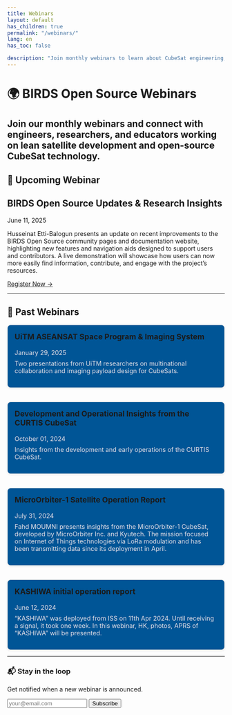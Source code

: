 ```yaml
---
title: Webinars
layout: default
has_children: true
permalink: "/webinars/"
lang: en
has_toc: false

description: "Join monthly webinars to learn about CubeSat engineering, missions, and open-source development."
---
```

# 🌍 BIRDS Open Source Webinars

Join our monthly webinars and connect with engineers, researchers, and educators working on lean satellite development and open-source CubeSat technology.
---
## 📅 Upcoming Webinar

<div class="border-2 border-[#005596] bg-[#eaf5fc] p-6 rounded-lg shadow-sm mb-12">
  <h2 class="text-xl font-semibold mb-2">BIRDS Open Source Updates & Research Insights</h2>
  <span class="text-gray-600 text-sm block mb-4">June 11, 2025</span>
  <p class="mb-4">
    Husseinat Etti-Balogun presents an update on recent improvements to the BIRDS Open Source community pages and documentation website, highlighting new features and navigation aids designed to support users and contributors. A live demonstration will showcase how users can now more easily find information, contribute, and engage with the project’s resources.
  </p>
  <a href="https://lean-sat.org/opensource/" class="text-blue-700 underline">Register Now →</a>
</div>

---
## 🎥 Past Webinars

<div style="display: grid; gap: 2rem; grid-template-columns: repeat(auto-fit, minmax(280px, 1fr));">

  <div style="border: 1px solid #ddd; border-radius: 8px; padding: 16px; background-color: #005596; box-shadow: 0 2px 5px rgba(73, 72, 72, 0.08);">
    <a href="{{site.url}}/resources/webinars/webinar-25.html" style="text-decoration: none; color: inherit; display: block;">
      <h3 style="margin-top: 0; font-size: 1.1rem;">UiTM ASEANSAT Space Program & Imaging System</h3>
      <span style="font-size: 0.9rem; color: #e6e1e7;">January 29, 2025</span>
      <p style="margin-top: 0.5rem; font-size: 0.9rem; color: #e6e1e7;">
        Two presentations from UiTM researchers on multinational collaboration and imaging payload design for CubeSats.
      </p>
    </a>
  </div>

  <div style="border: 1px solid #ddd; border-radius: 8px; padding: 16px; background-color: #005596; box-shadow: 0 2px 5px rgba(73, 72, 72, 0.08);">
    <a href="{{site.url}}/resources/webinars/webinar-24" style="text-decoration: none; color: inherit; display: block;">
      <h3 style="margin-top: 0; font-size: 1.1rem;">Development and Operational Insights from the CURTIS CubeSat</h3>
      <span style="font-size: 0.9rem; color: #e6e1e7;">October 01, 2024</span>
      <p style="margin-top: 0.5rem; font-size: 0.9rem; color: #e6e1e7;">
        Insights from the development and early operations of the CURTIS CubeSat.
      </p>
    </a>
  </div>

  <div style="border: 1px solid #ddd; border-radius: 8px; padding: 16px; background-color: #005596; box-shadow: 0 2px 5px rgba(73, 72, 72, 0.08);">
    <a href="{{site.url}}/resources/webinars/webinar-23" style="text-decoration: none; color: inherit; display: block;">
      <h3 style="margin-top: 0; font-size: 1.1rem;">MicroOrbiter-1 Satellite Operation Report</h3>
      <span style="font-size: 0.9rem; color: #e6e1e7;">July 31, 2024</span>
      <p style="margin-top: 0.5rem; font-size: 0.9rem; color: #e6e1e7;">
        Fahd MOUMNI presents insights from the MicroOrbiter-1 CubeSat, developed by MicroOrbiter Inc. and Kyutech. The mission focused on Internet of Things technologies via LoRa modulation and has been transmitting data since its deployment in April.
      </p>
    </a>
  </div>

  <div style="border: 1px solid #ddd; border-radius: 8px; padding: 16px; background-color: #005596; box-shadow: 0 2px 5px rgba(0,0,0,0.08);">
    <a href="{{site.url}}/resources/webinars/webinar-22" style="text-decoration: none; color: inherit; display: block;">
      <h3 style="margin-top: 0; font-size: 1.1rem;">KASHIWA initial operation report</h3>
      <span style="font-size: 0.9rem; color: #e6e1e7;">June 12, 2024</span>
      <p style="margin-top: 0.5rem; font-size: 0.9rem; color: #e6e1e7;">
        “KASHIWA” was deployed from ISS on 11th Apr 2024. Until receiving a signal, it took one week. In this webinar, HK, photos, APRS of “KASHIWA” will be presented.
      </p>
    </a>
  </div>
</div>

---

<div id="subscribe" class="bg-white py-10 px-4 text-center border border-gray-200 rounded mt-12">
  <h3 class="text-2xl font-bold mb-4">📬 Stay in the loop</h3>
  <p class="mb-6 text-gray-700">Get notified when a new webinar is announced.</p>

  <form action="https://lean-sat.org/opensource/" method="POST" class="flex flex-col sm:flex-row gap-4 justify-center max-w-xl mx-auto">
    <input type="email" name="email" required placeholder="your@email.com"
           class="px-4 py-2 border border-gray-300 rounded focus:outline-none focus:ring-2 focus:ring-blue-400 w-full sm:w-auto" />
    <button type="submit" class="bg-[#005596] text-white px-6 py-2 rounded hover:bg-[#003f73] transition">
      Subscribe
    </button>
  </form>
</div>
